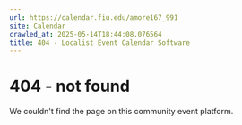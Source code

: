 ```yaml
---
url: https://calendar.fiu.edu/amore167_991
site: Calendar
crawled_at: 2025-05-14T18:44:08.076564
title: 404 - Localist Event Calendar Software
---
```


# 404 - not found
We couldn't find the page on this community event platform.
